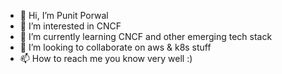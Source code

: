 - 👋 Hi, I’m Punit Porwal
- 👀 I’m interested in CNCF
- 🌱 I’m currently learning CNCF and other emerging tech stack
- 💞️ I’m looking to collaborate on aws & k8s stuff
- 📫 How to reach me you know very well :)

<!---
punitporwal07/punitporwal07 is a ✨ special ✨ repository because its `README.md` (this file) appears on your GitHub profile.
You can click the Preview link to take a look at your changes.
--->

